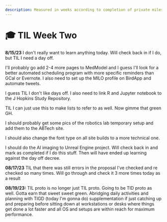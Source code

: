 ```yaml
---
description: Measured in weeks according to completion of private milestones I guess
---
```


# 🎓 TIL Week Two

**8/15/23** I don't really want to learn anything today. Will check back in if I do, but TIL I need a day off.&#x20;

I'll probably go add 2-4 more pages to MedModel and I guess I'll look for a better automated scheduling program with more specific reminders than GCal or Evernote. I also need to set up the MILO profile on BirdApp and automate tweets.

I guess TIL I don't like days off. I also need to link R and Jupyter notebook to the J Hopkins Study Repository.

TIL I can just use this to make lists to refer to as well. Now gimme that green GH.

I should probably get some pics of the robotics lab temporary setup and add them to the ABTech site.&#x20;

I should also change the font type on all site builds to a more technical one.

I should do the AI imaging to Unreal Engine project. Will check back in and mark as completed if I do this stuff. Then will have ended up learning against the day off decree.&#x20;

**08/17/23** TIL that there was still errors in the proposal I've checked and re checked so many times. Will go through and check it 3 more times today as a result

**08/19/23:** TIL proto is no longer just TIL proto. Going to be TID proto as well. Gotta earn that sweet sweet green. Abridging daily activities and planning with TIGD (today I'm gonna do) supplementation if just catching up and preparing before sitting down at workstations or desks where things get done a lot faster and all OS and setups are within reach for maximum performance.&#x20;
